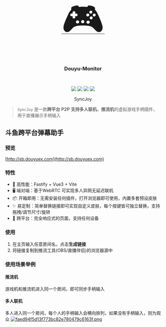 <p align="center">
    <a href="https://github.com/qianjiachun/syncjoy">
        <span style="font-size: 128px">🎮</span>
    </a>
    <h3 align="center">Douyu-Monitor</h3>
    <br>
    <p align="center">
        <a href="https://github.com/qianjiachun/syncjoy"><img src="https://img.shields.io/github/languages/code-size/qianjiachun/syncjoy?color=blueviolet"></a>
        <a href="https://github.com/qianjiachun/syncjoy"><img src="https://img.shields.io/github/stars/qianjiachun/syncjoy?color=green"></a>
        <a href="https://github.com/qianjiachun/syncjoy"><img src="https://img.shields.io/github/commit-activity/m/qianjiachun/syncjoy?color=9cf"></a>
        <a href="https://github.com/qianjiachun/syncjoy"><img src="https://img.shields.io/badge/license-MIT-blue.svg"></a>
    </p>
    <p align="center">
       SyncJoy<br>
    </p>
</p>

> `SyncJoy` 是一款**跨平台** **P2P** **支持多人联机、推流机**的虚拟游戏手柄插件，用于直播展示手柄输入
## 斗鱼跨平台弹幕助手

### 预览
[http://sb.douyuex.com](http://sb.douyuex.com)

### 特性
- 🚀 高性能：Fastify + Vue3 + Vite
- 🖥️ 端对端：基于WebRTC 可实现多人异网无延迟联机
- 📦 开箱即用：无需安装任何插件，打开浏览器即可使用，内置多套预设皮肤
- ✨ 易定制：简单替换链接即可实现自定义皮肤，每个按键皆可独立替换，支持拖拽/调节尺寸/旋转
- 📱 跨平台：完全响应式的页面，支持任何设备

### 使用
1. 在主页输入任意房间名，点击**生成链接**
2. 将链接复制到推流工具(OBS/直播伴侣)的浏览器源中

### 使用场景举例
#### 推流机
游戏机和推流机进入同一个房间，即可同步手柄输入

#### 多人联机
多人进入同一个房间，每个人的手柄输入会横向排列，如果没有手柄输入，则为观众
[![faed94f5d13f773bc82e780479c6163f.png](https://s1.imagehub.cc/images/2024/01/25/faed94f5d13f773bc82e780479c6163f.png)](https://www.imagehub.cc/image/1uD2RJ)